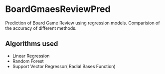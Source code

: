 # BoardGmaesReviewPred
Prediction of Board Game Review using regression models. Comparision of the accuracy of different methods.

## Algorithms used

- Linear Regression 
- Random Forest 
- Support Vector Regressor( Radial Bases Function)

